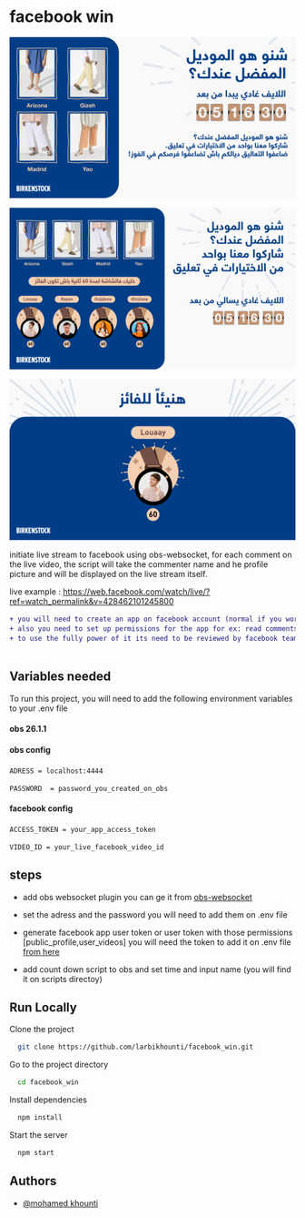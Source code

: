 
# facebook win

![alt text](https://github.com/larbikhounti/facebook_win/blob/main/images/Live-interactive01.png?raw=true)

![alt text](https://github.com/larbikhounti/facebook_win/blob/main/images/Live-interactive02.png?raw=true)

![alt text](https://github.com/larbikhounti/facebook_win/blob/main/images/Live-interactive03.png?raw=true)

initiate live stream to facebook using obs-websocket,
for each comment on the live video,
the script will take the commenter name and he profile picture and will be displayed on the live stream itself.

live example : https://web.facebook.com/watch/live/?ref=watch_permalink&v=428462101245800


```diff
+ you will need to create an app on facebook account (normal if you worked with google , meta and other big tech)
+ also you need to set up permissions for the app for ex: read comments, start live stream.
+ to use the fully power of it its need to be reviewed by facebook team ( in my case its already approved )
 
```
## Variables needed

To run this project, you will need to add the following environment variables to your .env file
#### obs 26.1.1
#### obs config
`ADRESS = localhost:4444`

`PASSWORD  = password_you_created_on_obs`


#### facebook config
`ACCESS_TOKEN = your_app_access_token`

`VIDEO_ID = your_live_facebook_video_id`


## steps 

- add obs websocket plugin you can ge it from [obs-websocket](https://github.com/Palakis/obs-websocket/releases)

- set the adress and the password you will need to add them on .env file

- generate facebook app user token or user token with those permissions [public_profile,user_videos] you will need the token to add it on .env file [from here](https://developers.facebook.com/tools/explorer/) 

- add count down script to obs and set time and input name (you will find it on scripts directoy)


## Run Locally

Clone the project

```bash
  git clone https://github.com/larbikhounti/facebook_win.git
```

Go to the project directory

```bash
  cd facebook_win
```

Install dependencies

```bash
  npm install
```

Start the server

```bash
  npm start
```

  
## Authors

- [@mohamed khounti ](https://github.com/larbikhounti)

  
